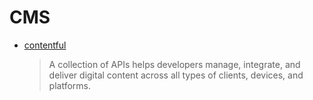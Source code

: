# CMS

* [contentful](https://www.contentful.com/)
  > A collection of APIs helps developers manage, integrate, and deliver digital content across all types of clients, devices, and platforms.

